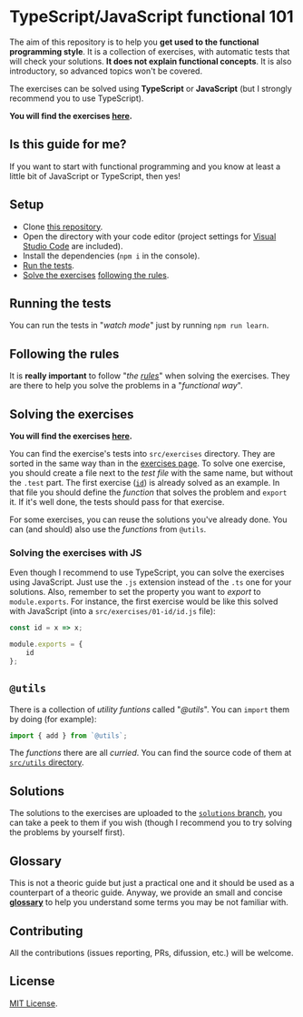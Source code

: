 # TypeScript/JavaScript functional 101

The aim of this repository is to help you **get used to the functional programming style**. It is a collection of exercises, with automatic tests that will check your solutions. **It does not explain functional concepts**. It is also introductory, so advanced topics won't be covered.

The exercises can be solved using **TypeScript** or **JavaScript** (but I strongly recommend you to use TypeScript).

**You will find the exercises [here](./exercises.md).**

## Is this guide for me?

If you want to start with functional programming and you know at least a little bit of JavaScript or TypeScript, then yes!

## Setup

* Clone [this repository](https://github.com/dggluz/fp-101).
* Open the directory with your code editor (project settings for [Visual Studio Code](https://code.visualstudio.com/) are included).
* Install the dependencies (`npm i` in the console).
* [Run the tests](#running-the-tests).
* [Solve the exercises](#solving-the-exercises) [following the rules](#following-the-rules).

## Running the tests

You can run the tests in "_watch mode_" just by running `npm run learn`.

## Following the rules

It is **really important** to follow "_the [rules](./rules.md)_" when solving the exercises. They are there to help you solve the problems in a "_functional way_".

## Solving the exercises

**You will find the exercises [here](./exercises.md).**

You can find the exercise's tests into `src/exercises` directory. They are sorted in the same way than in the [exercises page](./exercises.md). To solve one exercise, you should create a file next to the _test file_ with the same name, but without the `.test` part. The first exercise ([`id`](./src/exercises/01-id)) is already solved as an example. In that file you should define the _function_ that solves the problem and `export` it. If it's well done, the tests should pass for that exercise.

For some exercises, you can reuse the solutions you've already done. You can (and should) also use the _functions_ from `@utils`.

### Solving the exercises with JS

Even though I recommend to use TypeScript, you can solve the exercises using JavaScript. Just use the `.js` extension instead of the `.ts` one for your solutions. Also, remember to set the property you want to _export_ to `module.exports`. For instance, the first exercise would be like this solved with JavaScript (into a `src/exercises/01-id/id.js` file):

```javascript
const id = x => x;

module.exports = {
	id
};
```

## `@utils`

There is a collection of _utility funtions_ called "_@utils_". You can `import` them by doing (for example):

```typescript
import { add } from `@utils`;
```

The _functions_ there are all _curried_. You can find the source code of them at [`src/utils` directory](./src/utils).

## Solutions

The solutions to the exercises are uploaded to the [`solutions` branch](https://github.com/dggluz/fp-101/tree/solutions), you can take a peek to them if you wish (though I recommend you to try solving the problems by yourself first).

## Glossary

This is not a theoric guide but just a practical one and it should be used as a counterpart of a theoric guide. Anyway, we provide an small and concise **[glossary](./glossary.md)** to help you understand some terms you may be not familiar with.

## Contributing

All the contributions (issues reporting, PRs, difussion, etc.) will be welcome.

## License

[MIT License](./LICENSE).
